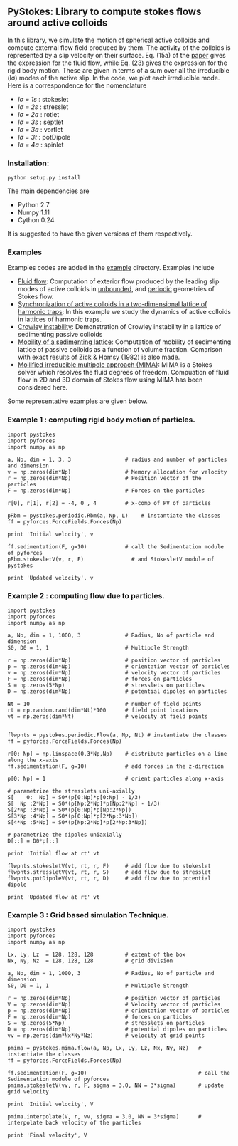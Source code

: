 ## PyStokes: Library to compute stokes flows around active colloids

In this library, we simulate the motion of spherical active colloids and compute external flow field produced by them. The activity of the colloids is represented by a slip velocity on their surface. Eq. (15a) of the [paper](https://arxiv.org/pdf/1603.05735.pdf) gives the expression for the fluid flow, while Eq. (23) gives the expression for the rigid body motion. These are given in terms of a sum over all the irreducible (lσ) modes of the active slip. In the code, we plot each irreducible mode. Here is a correspondence for the nomenclature

* *lσ = 1s* : stokeslet
* *lσ = 2s* : stresslet
* *lσ = 2a* : rotlet
* *lσ = 3s* : septlet
* *lσ = 3a* : vortlet
* *lσ = 3t* : potDipole 
* *lσ = 4a* : spinlet
 
### Installation:
```
python setup.py install

```
The main dependencies are

* Python 2.7
* Numpy  1.11
* Cython 0.24

It is suggested to have the given versions of them respectively.




### Examples


Examples codes are added in the [example](https://github.com/rajeshrinet/pystokes/tree/master/examples) directory. Examples include
* [Fluid flow](https://github.com/rajeshrinet/pystokes/tree/master/examples/streamplots): Computation of exterior flow produced by the leading slip modes of active colloids in [unbounded](https://github.com/rajeshrinet/pystokes/blob/master/examples/streamplots/notebooks/unboundedFlow.ipynb), and [periodic](https://github.com/rajeshrinet/pystokes/blob/master/examples/streamplots/notebooks/periodic.ipynb) geometries of Stokes flow.
* [Synchronization of active colloids in a two-dimensional lattice of harmonic
  traps](https://github.com/rajeshrinet/pystokes/blob/master/examples/unbounded/activeColloidsLatticeTraps/holographicTrap.ipynb): In this example we study the dynamics of active colloids in lattices of harmonic traps.
* [Crowley instability](https://github.com/rajeshrinet/pystokes/blob/master/examples/periodic/sedimentation/crowleyInstability.py): Demonstration of Crowley instability in a lattice of sedimenting passive colloids
* [Mobility of a sedimenting lattice](https://github.com/rajeshrinet/pystokes/blob/master/examples/periodic/sedimentation/mobilitySedimentingLattice.ipynb): Computation of mobility of sedimenting lattice of passive colloids as a function of volume fraction. Comarison with exact results of Zick & Homsy (1982) is also made.
* [Mollified irreducible multipole approach (MIMA)](https://github.com/rajeshrinet/pystokes/tree/master/examples/mima): MIMA is a Stokes solver which resolves the fluid degrees of freedom. Compuation of fluid flow in 2D and 3D domain of Stokes flow using MIMA has been considered here. 

Some representative examples are given below.


### Example 1 : computing rigid body motion of particles.

```
import pystokes
import pyforces
import numpy as np

a, Np, dim = 1, 3, 3                 # radius and number of particles and dimension
v = np.zeros(dim*Np)                 # Memory allocation for velocity
r = np.zeros(dim*Np)                 # Position vector of the particles
F = np.zeros(dim*Np)                 # Forces on the particles

r[0], r[1], r[2] = -4, 0 , 4         # x-comp of PV of particles

pRbm = pystokes.periodic.Rbm(a, Np, L)    # instantiate the classes
ff = pyforces.ForceFields.Forces(Np)

print 'Initial velocity', v

ff.sedimentation(F, g=10)            # call the Sedimentation module of pyforces
pRbm.stokesletV(v, r, F)               # and StokesletV module of pystokes

print 'Updated velocity', v
```

### Example 2 : computing flow due to particles.
```
import pystokes
import pyforces
import numpy as np

a, Np, dim = 1, 1000, 3              # Radius, No of particle and dimension
S0, D0 = 1, 1                        # Multipole Strength 

r = np.zeros(dim*Np)                 # position vector of particles
p = np.zeros(dim*Np)                 # orientation vector of particles
v = np.zeros(dim*Np)                 # velocity vector of particles
F = np.zeros(dim*Np)                 # forces on particles
S = np.zeros(5*Np)                   # stresslets on particles
D = np.zeros(dim*Np)                 # potential dipoles on particles

Nt = 10                              # number of field points
rt = np.random.rand(dim*Nt)*100      # field point locations
vt = np.zeros(dim*Nt)                # velocity at field points


flwpnts = pystokes.periodic.Flow(a, Np, Nt) # instantiate the classes
ff = pyforces.ForceFields.Forces(Np)

r[0: Np] = np.linspace(0,3*Np,Np)    # distribute particles on a line along the x-axis 
ff.sedimentation(F, g=10)            # add forces in the z-direction

p[0: Np] = 1                         # orient particles along x-axis

# parametrize the stresslets uni-axially
S[    0:  Np] = S0*(p[0:Np]*p[0:Np] - 1/3)
S[  Np :2*Np] = S0*(p[Np:2*Np]*p[Np:2*Np] - 1/3)
S[2*Np :3*Np] = S0*(p[0:Np]*p[Np:2*Np])
S[3*Np :4*Np] = S0*(p[0:Np]*p[2*Np:3*Np])
S[4*Np :5*Np] = S0*(p[Np:2*Np]*p[2*Np:3*Np])

# parametrize the dipoles uniaxially
D[::] = D0*p[::]

print 'Initial flow at rt' vt

flwpnts.stokesletV(vt, rt, r, F)     # add flow due to stokeslet
flwpnts.stressletV(vt, rt, r, S)     # add flow due to stresslet
flwpnts.potDipoleV(vt, rt, r, D)     # add flow due to potential dipole

print 'Updated flow at rt' vt
```


### Example 3 : Grid based simulation Technique.
```
import pystokes
import pyforces
import numpy as np

Lx, Ly, Lz  = 128, 128, 128          # extent of the box
Nx, Ny, Nz  = 128, 128, 128          # grid division 

a, Np, dim = 1, 1000, 3              # Radius, No of particle and dimension
S0, D0 = 1, 1                        # Multipole Strength 

r = np.zeros(dim*Np)                 # position vector of particles
V = np.zeros(dim*Np)                 # Velocity vector of particles
p = np.zeros(dim*Np)                 # orientation vector of particles
F = np.zeros(dim*Np)                 # forces on particles
S = np.zeros(5*Np)                   # stresslets on particles
D = np.zeros(dim*Np)                 # potential dipoles on particles
vv = np.zeros(dim*Nx*Ny*Nz)          # velocity at grid points

pmima = pystokes.mima.flow(a, Np, Lx, Ly, Lz, Nx, Ny, Nz)   # instantiate the classes
ff = pyforces.ForceFields.Forces(Np)

ff.sedimentation(F, g=10)                                   # call the Sedimentation module of pyforces
pmima.stokesletV(vv, r, F, sigma = 3.0, NN = 3*sigma)       # update grid velocity

print 'Initial velocity', V

pmima.interpolate(V, r, vv, sigma = 3.0, NN = 3*sigma)      # interpolate back velocity of the particles

print 'Final velocity', V
```
